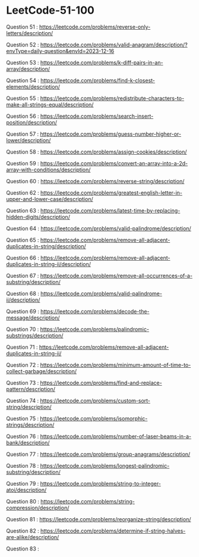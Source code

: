 # LeetCode-51-100

Question 51 : https://leetcode.com/problems/reverse-only-letters/description/

Question 52 : https://leetcode.com/problems/valid-anagram/description/?envType=daily-question&envId=2023-12-16

Question 53 : https://leetcode.com/problems/k-diff-pairs-in-an-array/description/

Question 54 : https://leetcode.com/problems/find-k-closest-elements/description/

Question 55 : https://leetcode.com/problems/redistribute-characters-to-make-all-strings-equal/description/

Question 56 : https://leetcode.com/problems/search-insert-position/description/

Question 57 : https://leetcode.com/problems/guess-number-higher-or-lower/description/

Question 58 : https://leetcode.com/problems/assign-cookies/description/

Question 59 : https://leetcode.com/problems/convert-an-array-into-a-2d-array-with-conditions/description/

Question 60 : https://leetcode.com/problems/reverse-string/description/

Question 62 : https://leetcode.com/problems/greatest-english-letter-in-upper-and-lower-case/description/

Question 63 : https://leetcode.com/problems/latest-time-by-replacing-hidden-digits/description/

Question 64 : https://leetcode.com/problems/valid-palindrome/description/

Question 65 : https://leetcode.com/problems/remove-all-adjacent-duplicates-in-string/description/

Question 66 : https://leetcode.com/problems/remove-all-adjacent-duplicates-in-string-ii/description/

Question 67 : https://leetcode.com/problems/remove-all-occurrences-of-a-substring/description/

Question 68 : https://leetcode.com/problems/valid-palindrome-ii/description/

Question 69 : https://leetcode.com/problems/decode-the-message/description/

Question 70 : https://leetcode.com/problems/palindromic-substrings/description/

Question 71 : https://leetcode.com/problems/remove-all-adjacent-duplicates-in-string-ii/

Question 72 : https://leetcode.com/problems/minimum-amount-of-time-to-collect-garbage/description/

Question 73 : https://leetcode.com/problems/find-and-replace-pattern/description/

Question 74 : https://leetcode.com/problems/custom-sort-string/description/

Question 75 : https://leetcode.com/problems/isomorphic-strings/description/

Question 76 : https://leetcode.com/problems/number-of-laser-beams-in-a-bank/description/

Question 77 : https://leetcode.com/problems/group-anagrams/description/

Question 78 : https://leetcode.com/problems/longest-palindromic-substring/description/

Question 79 : https://leetcode.com/problems/string-to-integer-atoi/description/

Question 80 : https://leetcode.com/problems/string-compression/description/

Question 81 : https://leetcode.com/problems/reorganize-string/description/

Question 82 : https://leetcode.com/problems/determine-if-string-halves-are-alike/description/

Question 83 : 
